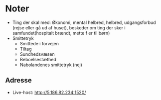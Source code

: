 # Noter
* Ting der skal med: Økonomi, mental helbred, helbred, udgangsforbud (rejse eller gå ud af huset), beskeder om ting der sker i samfundet(hospitalt brændt, mette f er til børn)
* Smittetryk
    * Smittede i forvejen
    * Tiltag
    * Sundhedsvæsen
    * Beboelsestæthed
    * Nabolandenes smittetryk (nej)

## Adresse
* Live-host: http://5.186.82.234:1520/